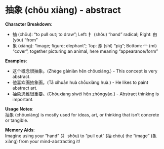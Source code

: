 # **抽象 (chōu xiàng) - abstract**

**Character Breakdown**:  
- 抽 (chōu): “to pull out; to draw”; Left: 扌 (shǒu) “hand” radical; Right: 由 (yóu) “from”  
- 象 (xiàng): “image; figure; elephant”; Top: 豕 (shǐ) “pig”; Bottom: 冖 (mì) “cover”, together picturing an animal, here meaning “appearance/form”

**Examples**:  
- 这个概念很抽象。(Zhège gàiniàn hěn chōuxiàng.) - This concept is very abstract.  
- 他喜欢画抽象画。(Tā xǐhuān huà chōuxiàng huà.) - He likes to paint abstract art.  
- 抽象思维很重要。(Chōuxiàng sīwéi hěn zhòngyào.) - Abstract thinking is important.

**Usage Notes**:  
抽象 (chōuxiàng) is mostly used for ideas, art, or thinking that isn’t concrete or tangible.

**Memory Aids**:  
Imagine using your “hand” (扌 shǒu) to “pull out” (抽 chōu) the “image” (象 xiàng) from your mind-abstracting it!